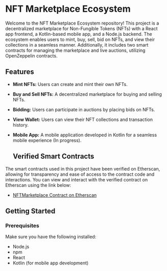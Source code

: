 # NFT Marketplace Ecosystem

Welcome to the NFT Marketplace Ecosystem repository! This project is a decentralized marketplace for Non-Fungible Tokens (NFTs) with a React app frontend, a Kotlin-based mobile app, and a Node.js backend. The ecosystem enables users to mint, buy, sell, bid on NFTs, and view their collections in a seamless manner. Additionally, it includes two smart contracts for managing the marketplace and live auctions, utilizing OpenZeppelin contracts.

## Features

- **Mint NFTs:** Users can create and mint their own NFTs.
- **Buy and Sell NFTs:** A decentralized marketplace for buying and selling NFTs.
- **Bidding:** Users can participate in auctions by placing bids on NFTs.
- **View Wallet:** Users can view their NFT collections and transaction history.
- **Mobile App:** A mobile application developed in Kotlin for a seamless mobile experience (In progress).

  ## Verified Smart Contracts

The smart contracts used in this project have been verified on Etherscan, allowing for transparency and ease of access to the contract code and interactions. You can view and interact with the verified contract on Etherscan using the link below:

- [NFTMarketplace Contract on Etherscan](https://sepolia.etherscan.io/address/0xcb7d55196a6a409de49fffcc25ca2828091b72db)



## Getting Started

### Prerequisites

Make sure you have the following installed:

- Node.js
- npm
- React
- Kotlin (for mobile app development)

